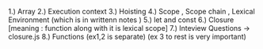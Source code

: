 1.) Array
2.) Execution context
3.) Hoisting
4.) Scope , Scope chain , Lexical Environment (which is in writtenn notes )
5.) let and const
6.) Closure [meaning : function along with it is lexical scope]
7.) Inteview Questions -> closure.js
8.) Functions (ex1,2 is separate) (ex 3 to rest is very important)
